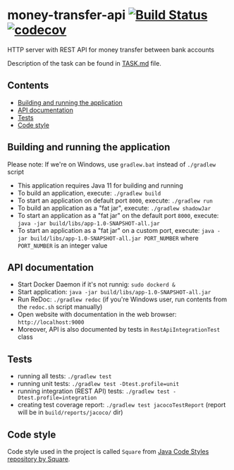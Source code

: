 # money-transfer-api [![Build Status](https://img.shields.io/travis/pwittchen/money-transfer-api.svg?branch=master&style=flat-square)](https://travis-ci.org/pwittchen/money-transfer-api) [![codecov](https://img.shields.io/codecov/c/github/pwittchen/money-transfer-api/master.svg?style=flat-square&label=coverage)](https://codecov.io/gh/pwittchen/money-transfer-api/branch/master)

HTTP server with REST API for money transfer between bank accounts

Description of the task can be found in [TASK.md](https://github.com/pwittchen/money-transfer-api/blob/master/TASK.md) file.

Contents
--------
- [Building and running the application](#building-and-running-the-application)
- [API documentation](#api-documentation)
- [Tests](#tests)
- [Code style](#code-style)

Building and running the application
------------------------------------

Please note: If we're on Windows, use `gradlew.bat` instead of `./gradlew` script

- This application requires Java 11 for building and running
- To build an application, execute: `./gradlew build`
- To start an application on default port `8000`, execute: `./gradlew run`
- To build an application as a "fat jar", execute: `./gradlew shadowJar`
- To start an application as a "fat jar" on the default port `8000`, execute: `java -jar build/libs/app-1.0-SNAPSHOT-all.jar`
- To start an application as a "fat jar" on a custom port, execute: `java -jar build/libs/app-1.0-SNAPSHOT-all.jar PORT_NUMBER` where `PORT_NUMBER` is an integer value

API documentation
-----------------

- Start Docker Daemon if it's not runnig: `sudo dockerd &`
- Start application: `java -jar build/libs/app-1.0-SNAPSHOT-all.jar`
- Run ReDoc: `./gradlew redoc` (if you're Windows user, run contents from the `redoc.sh` script manually)
- Open website with documentation in the web browser: `http://localhost:9000`
- Moreover, API is also documented by tests in `RestApiIntegrationTest` class

Tests
-----

- running all tests: `./gradlew test`
- running unit tests: `./gradlew test -Dtest.profile=unit`
- running integration (REST API) tests: `./gradlew test -Dtest.profile=integration`
- creating test coverage report: `./gradlew test jacocoTestReport` (report will be in `build/reports/jacoco/` dir)

Code style
----------

Code style used in the project is called `Square` from [Java Code Styles repository by Square](https://github.com/square/java-code-styles).
